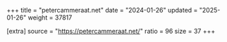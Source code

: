 +++
title = "petercammeraat.net"
date = "2024-01-26"
updated = "2025-01-26"
weight = 37817

[extra]
source = "https://petercammeraat.net/"
ratio = 96
size = 37
+++

